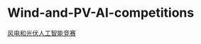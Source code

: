 # Wind-and-PV-AI-competitions

[风电和光伏人工智能竞赛](https://github.com/QInzhengk/Math-Model-and-Machine-Learning/tree/main/%E4%BA%BA%E5%B7%A5%E6%99%BA%E8%83%BD/AI%E7%AB%9E%E8%B5%9B)


